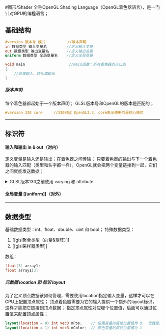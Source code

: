 #图形/Shader
全称OpenGL Shading Language（OpenGL着色器语言），是一门针对GPU的编程语言；

## 基础结构
```glsl
#version 版本号 模式          //版本声明
in 数据类型 输入变量名         //定义输入变量 
out 数据类型 输出变量名        //定义输出变量 
uniform 数据类型 全局变量名    //定义全局变量 

void main                    //main函数：所有着色器的入口点 
{
	//处理输入，转化成输出 
}
```

##### 版本声明
每个着色器都起始于一个版本声明；
GLSL版本号和OpenGL的版本是匹配的；
```glsl
#version 330 core     //330对应 OpenGL3.3, core表示使用的是核心模式
```
***
## 标识符
#### 输入和输出 in & out（对内）
定义变量是输入还是输出；在着色器之间传输；
只要着色器的输出与下一个着色器的输入匹配（类型和名字都一样），OpenGL就会把两个变量链接到一起，它们之间就能发送数据；
<details><summary>GLSL版本130之前使用 varying 和 attribute</summary>
	<pre>
	变化 varying
	限定变量只能在Shader之间传递；
	是顶点着色器的输出，片元着色器的输入；
	需在2个着色器中同时声明，且保证类型，名称相同；
	在光栅化时，会跟着一起被光栅插值；
	</pre>
	<pre>
	属性 attribute
	只能在顶点着色器中使用；只读，且不能为array或struct；
	</pre>
</details>

#### 全局变量 [[uniform]]（对外）
***
## 数据类型
基础数据类型：int、float、double、uint 和 bool；
特殊数据类型：
1. [[glsl聚合类型（向量&矩阵）]]
2. [[glsl采样器类型]]

数组：
```glsl
float[3] array1;
float array1[3]
```

##### 元数据 location 和 标识 layout
为了定义顶点数据该如何管理，需要使用location指定输入变量，这样才可以在CPU上配置顶点属性；
顶点着色器需要为它的输入提供一个额外的layout标识，这样才能把它链接到顶点数据；
指定顶点属性对应哪个位置值，后面可以通过位置值来配置顶点属性；
```glsl
layout(location = 0) int vec3 mPos;    // 位置变量的属性位置值为 0， 也就是设定了输入变量的位置值(location)
layout(location = 1) int vec3 mColor;  // 颜色变量的属性位置值为 1
```